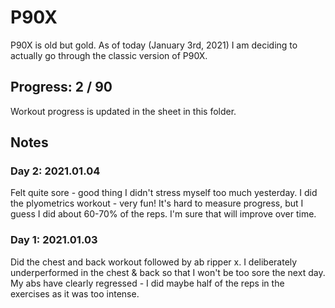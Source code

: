 # P90X

P90X is old but gold. As of today (January 3rd, 2021) I am deciding to actually go through the classic version of P90X.



## Progress: 2 / 90


Workout progress is updated in the sheet in this folder.

## Notes

### Day 2: 2021.01.04

Felt quite sore - good thing I didn't stress myself too much yesterday. I did the plyometrics workout - very fun! It's hard to measure progress, but I guess I did about 60-70% of the reps. I'm sure that will improve over time.

### Day 1: 2021.01.03
Did the chest and back workout followed by ab ripper x. I deliberately underperformed in the chest & back so that I won't be too sore the next day. My abs have clearly regressed - I did maybe half of the reps in the exercises as it was too intense.
